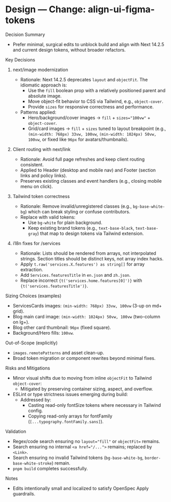 # Design — Change: align-ui-figma-tokens

Decision Summary
- Prefer minimal, surgical edits to unblock build and align with Next 14.2.5 and current design tokens, without broader refactors.

Key Decisions
1) next/image modernization
   - Rationale: Next 14.2.5 deprecates `layout` and `objectFit`. The idiomatic approach is:
     - Use the `fill` boolean prop with a relatively positioned parent and absolute image.
     - Move object-fit behavior to CSS via Tailwind, e.g., `object-cover`.
     - Provide `sizes` for responsive correctness and performance.
   - Patterns applied:
     - Hero/background/cover images → `fill` + `sizes="100vw"` + `object-cover`.
     - Grid/card images → `fill` + `sizes` tuned to layout breakpoint (e.g., `(min-width: 768px) 33vw, 100vw`, `(min-width: 1024px) 50vw, 100vw`, or fixed like `96px` for avatars/thumbnails).

2) Client routing with next/link
   - Rationale: Avoid full page refreshes and keep client routing consistent.
   - Applied to Header (desktop and mobile nav) and Footer (section links and policy links).
   - Preserves existing classes and event handlers (e.g., closing mobile menu on click).

3) Tailwind token correctness
   - Rationale: Remove invalid/unregistered classes (e.g., `bg-base-white-bg`) which can break styling or confuse contributors.
   - Replace with valid tokens:
     - Use `bg-white` for plain background.
     - Keep existing brand tokens (e.g., `text-base-black`, `text-base-gray`) that map to design tokens via Tailwind extension.

4) i18n fixes for /services
   - Rationale: Lists should be rendered from arrays, not interpolated strings. Section titles should be distinct keys, not array index hacks.
   - Apply `t.raw('services.X.features') as string[]` for array extraction.
   - Add `Services.featuresTitle` in `en.json` and `zh.json`.
   - Replace incorrect `{t('services.home.features[0]')}` with `{t('services.featuresTitle')}`.

Sizing Choices (examples)
- ServicesCards images: `(min-width: 768px) 33vw, 100vw` (3-up on md+ grid).
- Blog main card image: `(min-width: 1024px) 50vw, 100vw` (two-column on lg+).
- Blog other card thumbnail: `96px` (fixed square).
- Background/Hero fills: `100vw`.

Out-of-Scope (explicitly)
- `images.remotePatterns` and asset clean-up.
- Broad token migration or component rewrites beyond minimal fixes.

Risks and Mitigations
- Minor visual shifts due to moving from inline `objectFit` to Tailwind `object-cover`:
  - Mitigated by preserving container sizing, aspect, and overflow.
- ESLint or type strictness issues emerging during build:
  - Addressed by:
    - Casting read-only fontSize tokens where necessary in Tailwind config.
    - Copying read-only arrays for fontFamily (`[...typography.fontFamily.sans]`).

Validation
- Regex/code search ensuring no `layout="fill"` or `objectFit=` remains.
- Search ensuring no internal `<a href="/...">` remains; replaced by `<Link>`.
- Search ensuring no invalid Tailwind tokens (`bg-base-white-bg`, `border-base-white-stroke`) remain.
- `pnpm build` completes successfully.

Notes
- Edits intentionally small and localized to satisfy OpenSpec Apply guardrails.

